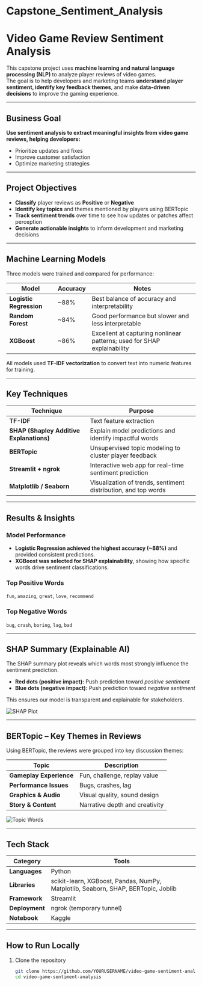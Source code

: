 # Capstone_Sentiment_Analysis
# Video Game Review Sentiment Analysis

This capstone project uses **machine learning and natural language processing (NLP)** to analyze player reviews of video games.  
The goal is to help developers and marketing teams **understand player sentiment, identify key feedback themes**, and make **data-driven decisions** to improve the gaming experience.

---

## Business Goal

**Use sentiment analysis to extract meaningful insights from video game reviews, helping developers:**
- Prioritize updates and fixes
- Improve customer satisfaction
- Optimize marketing strategies

---

##  Project Objectives

- **Classify** player reviews as **Positive** or **Negative**
- **Identify key topics** and themes mentioned by players using BERTopic  
- **Track sentiment trends** over time to see how updates or patches affect perception  
- **Generate actionable insights** to inform development and marketing decisions  

---

## Machine Learning Models

Three models were trained and compared for performance:

| Model | Accuracy | Notes |
|--------|-----------|-------|
| **Logistic Regression** | ~88% | Best balance of accuracy and interpretability |
| **Random Forest** | ~84% | Good performance but slower and less interpretable |
| **XGBoost** | ~86% | Excellent at capturing nonlinear patterns; used for SHAP explainability |

All models used **TF-IDF vectorization** to convert text into numeric features for training.

---

## Key Techniques

| Technique | Purpose |
|------------|----------|
| **TF-IDF** | Text feature extraction |
| **SHAP (Shapley Additive Explanations)** | Explain model predictions and identify impactful words |
| **BERTopic** | Unsupervised topic modeling to cluster player feedback |
| **Streamlit + ngrok** | Interactive web app for real-time sentiment prediction |
| **Matplotlib / Seaborn** | Visualization of trends, sentiment distribution, and top words |

---

## Results & Insights

### Model Performance
- **Logistic Regression achieved the highest accuracy (~88%)** and provided consistent predictions.  
- **XGBoost was selected for SHAP explainability**, showing how specific words drive sentiment classifications.

### Top Positive Words
`fun`, `amazing`, `great`, `love`, `recommend`

### Top Negative Words
`bug`, `crash`, `boring`, `lag`, `bad`

---

## SHAP Summary (Explainable AI)

The SHAP summary plot reveals which words most strongly influence the sentiment prediction.  
- **Red dots (positive impact):** Push prediction toward *positive sentiment*  
- **Blue dots (negative impact):** Push prediction toward *negative sentiment*

This ensures our model is transparent and explainable for stakeholders.

![SHAP Plot](shap_summary.png)

---

## BERTopic – Key Themes in Reviews

Using BERTopic, the reviews were grouped into key discussion themes:

| Topic | Description |
|--------|--------------|
| **Gameplay Experience** | Fun, challenge, replay value |
| **Performance Issues** | Bugs, crashes, lag |
| **Graphics & Audio** | Visual quality, sound design |
| **Story & Content** | Narrative depth and creativity |

![Topic Words](topic_words.png)

---

## Tech Stack

| Category | Tools |
|-----------|-------|
| **Languages** | Python |
| **Libraries** | scikit-learn, XGBoost, Pandas, NumPy, Matplotlib, Seaborn, SHAP, BERTopic, Joblib |
| **Framework** | Streamlit |
| **Deployment** | ngrok (temporary tunnel) |
| **Notebook** | Kaggle |

---

##  How to Run Locally

1. Clone the repository  
   ```bash
   git clone https://github.com/YOURUSERNAME/video-game-sentiment-analysis.git
   cd video-game-sentiment-analysis

